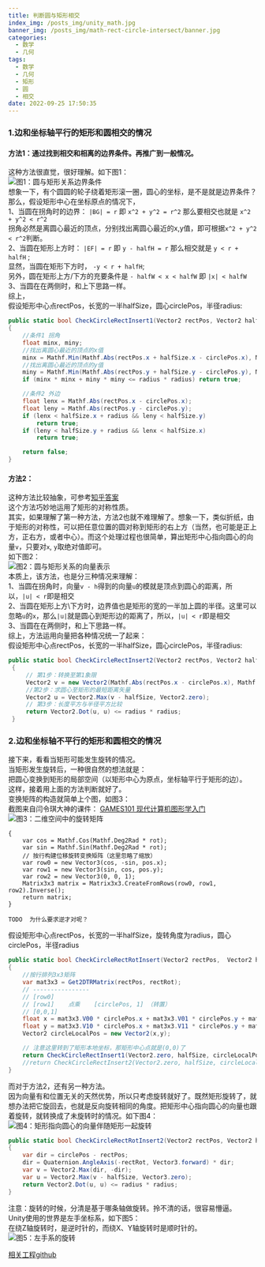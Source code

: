 ```yaml
---
title: 判断圆与矩形相交
index_img: /posts_img/unity_math.jpg
banner_img: /posts_img/math-rect-circle-intersect/banner.jpg
categories:
  - 数学
  - 几何
tags:
  - 数学
  - 几何
  - 矩形
  - 圆
  - 相交
date: 2022-09-25 17:50:35
---
```

### 1.边和坐标轴平行的矩形和圆相交的情况
#### 方法1：通过找到相交和相离的边界条件。再推广到一般情况。<br>
这种方法很直觉，很好理解。如下图1：<br>
![图1：圆与矩形关系边界条件](CircleRectInsert.jpg) <br>
想象一下，有个圆圆的轮子绕着矩形滚一圈，圆心的坐标，是不是就是边界条件？<br>
那么，假设矩形中心在坐标原点的情况下，<br>
1、当圆在拐角时的边界： `|BG| = r`  即  `x^2 + y^2 = r^2`  那么要相交也就是   `x^2 + y^2 < r^2` <br>
拐角必然是离圆心最近的顶点，分别找出离圆心最近的x,y值，即可根据`x^2 + y^2 < r^2`判断。 <br>
2、当圆在矩形上方时： `|EF| = r` 即  `y - halfH = r`  那么相交就是 `y < r + halfH` ;  <br>
显然，当圆在矩形下方时， `-y < r + halfH`; <br>
另外，圆在矩形上方/下方的充要条件是 `- halfW < x < halfW` 即  `|x| < halfW` <br>
3、当圆在在两侧时，和上下思路一样。<br>
综上，<br>
假设矩形中心点rectPos，长宽的一半halfSize，圆心circlePos，半径radius: <br>
```CS
public static bool CheckCircleRectInsert1(Vector2 rectPos, Vector2 halfSize, Vector2 circlePos, float radius)
{
    //条件1 拐角
    float minx, miny;
    //找出离圆心最近的顶点的x值
    minx = Mathf.Min(Mathf.Abs(rectPos.x + halfSize.x - circlePos.x), Mathf.Abs(rectPos.x - halfSize.x - circlePos.x));
    //找出离圆心最近的顶点的y值
    miny = Mathf.Min(Mathf.Abs(rectPos.y + halfSize.y - circlePos.y), Mathf.Abs(rectPos.y - halfSize.y - circlePos.y));
    if (minx * minx + miny * miny <= radius * radius) return true;

    //条件2 外边  
    float lenx = Mathf.Abs(rectPos.x - circlePos.x);
    float leny = Mathf.Abs(rectPos.y - circlePos.y);
    if (lenx < halfSize.x + radius && leny < halfSize.y)
        return true;
    if (leny < halfSize.y + radius && lenx < halfSize.x)
        return true;

    return false;
}
```
  
#### 方法2：<br>
这种方法比较抽象，可参考[知乎答案](https://www.zhihu.com/question/24251545) <br>
这个方法巧妙地运用了矩形的对称性质。<br>
其实，如果理解了第一种方法，方法2也就不难理解了。想象一下，类似折纸，由于矩形的对称性，可以把任意位置的圆对称到矩形的右上方（当然，也可能是正上方，正右方，或者中心）。而这个处理过程也很简单，算出矩形中心指向圆心的向量`v`，只要对`x`, `y`取绝对值即可。<br>
如下图2：<br>
![图2：圆与矩形关系的向量表示](CircleRectInsert2.jpg)<br>
本质上，该方法，也是分三种情况来理解：<br>
1、当圆在拐角时，向量`v - h`得到的向量`u`的模就是顶点到圆心的距离，所以，`|u| < r`即是相交 <br>
2、当圆在矩形上方\下方时，边界值也是矩形的宽的一半加上圆的半径。这里可以忽略`u`的`x`，那么`|u|`就是圆心到矩形边的距离了，所以，`|u| < r`即是相交 <br>
3、当圆在在两侧时，和上下思路一样。<br>
综上，方法运用向量把各种情况统一了起来：<br>
假设矩形中心点rectPos，长宽的一半halfSize，圆心circlePos，半径radius: <br>
```CS
public static bool CheckCircleRectInsert2(Vector2 rectPos, Vector2 halfSize, Vector2 circlePos, float radius)
 {
     // 第1步：转换至第1象限
     Vector2 v = new Vector2(Mathf.Abs(rectPos.x - circlePos.x), Mathf.Abs(rectPos.y - circlePos.y));
     //第2步：求圆心至矩形的最短距离矢量
     Vector2 u = Vector2.Max(v - halfSize, Vector2.zero);
     // 第3步：长度平方与半径平方比较
     return Vector2.Dot(u, u) <= radius * radius;
 }
```

### 2.边和坐标轴不平行的矩形和圆相交的情况
接下来，看看当矩形可能发生旋转的情况。<br>
当矩形发生旋转后，一种很自然的想法就是：<br>
把圆心变换到矩形的局部空间（以矩形中心为原点，坐标轴平行于矩形的边）。<br>
这样，接着用上面的方法判断就好了。<br>
变换矩阵的构造就简单上个图，如图3：<br>
截图来自闫令琪大神的课件：
[GAMES101 现代计算机图形学入门](https://www.bilibili.com/video/BV1X7411F744?p=3&spm_id_from=333.1007.top_right_bar_window_history.content.click&vd_source=9ac312e492d54319bc438327ffb04b0c)  <br>
![图3：二维空间中的旋转矩阵](20220917164345.jpg)  <br>
```public static Matrix3x3 Get2DTRMatrix(Vector2 pos, float rot)
{
    var cos = Mathf.Cos(Mathf.Deg2Rad * rot);
    var sin = Mathf.Sin(Mathf.Deg2Rad * rot);
	// 按行构建位移旋转变换矩阵（这里忽略了缩放）
    var row0 = new Vector3(cos, -sin, pos.x);
    var row1 = new Vector3(sin, cos, pos.y);
    var row2 = new Vector3(0, 0, 1);
    Matrix3x3 matrix = Matrix3x3.CreateFromRows(row0, row1, row2).Inverse();
    return matrix;
}
```
`TODO  为什么要求逆才对呢？`<br>

假设矩形中心点rectPos，长宽的一半halfSize，旋转角度为radius，圆心circlePos，半径radius<br>
```CS
public static bool CheckCircleRectRotInsert(Vector2 rectPos,  Vector2 halfSize, float rectRot, Vector2 circlePos, float radius)
{
    //按行排列3x3矩阵
    var mat3x3 = Get2DTRMatrix(rectPos, rectRot);
    // ----------------
    // [row0]            
    // [row1]    点乘    [circlePos, 1] （转置）
    // [0,0,1]
    float x = mat3x3.V00 * circlePos.x + mat3x3.V01 * circlePos.y + mat3x3.V02;
    float y = mat3x3.V10 * circlePos.x + mat3x3.V11 * circlePos.y + mat3x3.V12;
    Vector2 circleLocalPos = new Vector2(x,y);

    // 注意这里转到了矩形本地坐标，那矩形中心点就是(0,0)了
    return CheckCircleRectInsert1(Vector2.zero, halfSize, circleLocalPos, radius);
    //return CheckCircleRectInsert2(Vector2.zero, halfSize, circleLocalPos, radius);
}
```
而对于方法2，还有另一种方法。<br>
因为向量有和位置无关的天然优势，所以只考虑旋转就好了。既然矩形旋转了，就想办法把它旋回去，也就是反向旋转相同的角度。把矩形中心指向圆心的向量也跟着旋转，就转换成了未旋转时的情况。如下图4：<br>
![图4：矩形指向圆心的向量伴随矩形一起旋转](CircleRectInsertRot.jpg)<br>
```CS
public static bool CheckCircleRectRotInsert2(Vector2 rectPos, Vector2 halfSize, float rectRot, Vector2 circlePos, float radius)
{
    var dir = circlePos - rectPos;
    dir = Quaternion.AngleAxis(-rectRot, Vector3.forward) * dir;
    var v = Vector2.Max(dir, -dir);
    var u = Vector2.Max(v - halfSize, Vector3.zero);
    return Vector2.Dot(u, u) <= radius * radius;
}
```
注意：旋转的时候，分清是基于哪条轴做旋转。拎不清的话，很容易懵逼。<br>
Unity使用的世界是左手坐标系，如下图5：<br>
在绕Z轴旋转时，是逆时针的，而绕X、Y轴旋转时是顺时针的。<br>
![图5：左手系的旋转](left-half_coordinate_system.jpg)<br>

[相关工程github](https://github.com/alexuhui/algorithm)